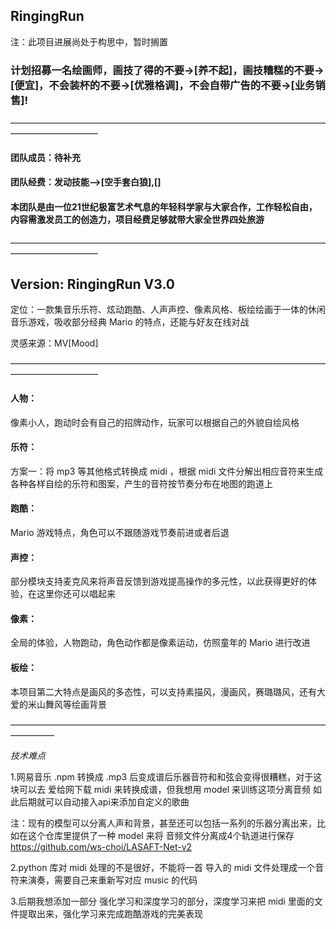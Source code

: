 ## RingingRun
注：此项目进展尚处于构思中，暂时搁置

### 计划招募一名绘画师，画技了得的不要->[养不起]，画技糟糕的不要->[便宜]，不会装杯的不要->[优雅格调]，不会自带广告的不要->[业务销售]!

——————————————————————————————————————————————
####  团队成员：待补充
####  团队经费：发动技能-->[空手套白狼],[]
####  本团队是由一位21世纪极富艺术气息的年轻科学家与大家合作，工作轻松自由，内容需激发员工的创造力，项目经费足够就带大家全世界四处旅游

——————————————————————————————————————————————
## Version: RingingRun V3.0

定位：一款集音乐乐符、炫动跑酷、人声声控、像素风格、板绘绘画于一体的休闲音乐游戏，吸收部分经典 Mario 的特点，还能与好友在线对战

灵感来源：MV[Mood]

——————————————————————————————————————————————

#### 人物：

像素小人，跑动时会有自己的招牌动作，玩家可以根据自己的外貌自绘风格

#### 乐符：

方案一：将 mp3 等其他格式转换成 midi ，根据 midi 文件分解出相应音符来生成各种各样自绘的乐符和图案，产生的音符按节奏分布在地图的跑道上

#### 跑酷：

Mario 游戏特点，角色可以不跟随游戏节奏前进或者后退

#### 声控：

部分模块支持麦克风来将声音反馈到游戏提高操作的多元性，以此获得更好的体验，在这里你还可以唱起来

#### 像素：

全局的体验，人物跑动，角色动作都是像素运动，仿照童年的 Mario 进行改进

#### 板绘：

本项目第二大特点是画风的多态性，可以支持素描风，漫画风，赛璐璐风，还有大爱的米山舞风等绘画背景

—————————————————————————————————————————

*技术难点*

1.网易音乐 .npm 转换成 .mp3 后变成谱后乐器音符和和弦会变得很糟糕，对于这块可以去 爱给网下载 midi 来转换成谱，但我想用 model 来训练这项分离音频
如此后期就可以自动接入api来添加自定义的歌曲

注：现有的模型可以分离人声和背景，甚至还可以包括一系列的乐器分离出来，比如在这个仓库里提供了一种 model 来将 音频文件分离成4个轨道进行保存 https://github.com/ws-choi/LASAFT-Net-v2

2.python 库对 midi 处理的不是很好，不能将一首 导入的 midi 文件处理成一个音符来演奏，需要自己来重新写对应 music 的代码

3.后期我想添加一部分 强化学习和深度学习的部分，深度学习来把 midi 里面的文件提取出来，强化学习来完成跑酷游戏的完美表现
